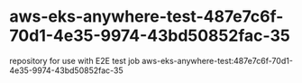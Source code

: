 # aws-eks-anywhere-test-487e7c6f-70d1-4e35-9974-43bd50852fac-35
repository for use with E2E test job aws-eks-anywhere-test:487e7c6f-70d1-4e35-9974-43bd50852fac-35

